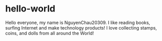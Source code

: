 # hello-world
Hello everyone, my name is NguyenChau20309.
I like reading books, surfing Internet and make technology products!
I love collecting stamps, coins, and dolls from all around the World!
